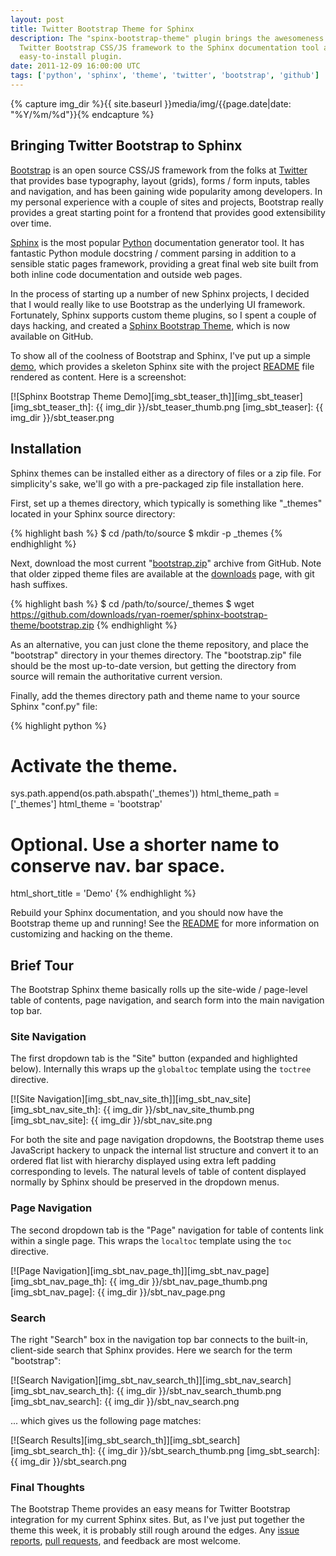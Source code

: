 ```yaml
---
layout: post
title: Twitter Bootstrap Theme for Sphinx
description: The "spinx-bootstrap-theme" plugin brings the awesomeness of the
  Twitter Bootstrap CSS/JS framework to the Sphinx documentation tool as an
  easy-to-install plugin.
date: 2011-12-09 16:00:00 UTC
tags: ['python', 'sphinx', 'theme', 'twitter', 'bootstrap', 'github']
---
```

{% capture img_dir %}{{ site.baseurl }}media/img/{{page.date|date: "%Y/%m/%d"}}{% endcapture %}

## Bringing Twitter Bootstrap to Sphinx

[Bootstrap][bootstrap] is an open source CSS/JS framework from the folks at
[Twitter][twitter] that provides base typography, layout (grids), forms / form
inputs, tables and navigation, and has been gaining wide popularity among
developers. In my personal experience with a couple of sites and projects,
Bootstrap really provides a great starting point for a frontend that provides
good extensibility over time.

[Sphinx][sphinx] is the most popular [Python][python] documentation generator
tool. It has fantastic Python module docstring / comment parsing in addition
to a sensible static pages framework, providing a great final web site built
from both inline code documentation and outside web pages.

In the process of starting up a number of new Sphinx projects, I decided that
I would really like to use Bootstrap as the underlying UI framework.
Fortunately, Sphinx supports custom theme plugins, so I spent a couple of days
hacking, and created a [Sphinx Bootstrap Theme][sbt_gh], which is now
available on GitHub.

To show all of the coolness of Bootstrap and Sphinx, I've put up a simple
[demo][sbt_demo], which provides a skeleton Sphinx site with the project
[README][sbt_demo_readme] file rendered as content. Here is a screenshot:

[![Sphinx Bootstrap Theme Demo][img_sbt_teaser_th]][img_sbt_teaser]
[img_sbt_teaser_th]: {{ img_dir }}/sbt_teaser_thumb.png
[img_sbt_teaser]: {{ img_dir }}/sbt_teaser.png

<!-- more start -->

## Installation

Sphinx themes can be installed either as a directory of files or a zip file.
For simplicity's sake, we'll go with a pre-packaged zip file installation here.

First, set up a themes directory, which typically is something like
"_themes" located in your Sphinx source directory:

{% highlight bash %}
$ cd /path/to/source
$ mkdir -p _themes
{% endhighlight %}

Next, download the most current "[bootstrap.zip][sbt_zip]" archive from
GitHub. Note that older zipped theme files are available at the
[downloads][sbt_downloads] page, with git hash suffixes.

{% highlight bash %}
$ cd /path/to/source/_themes
$ wget https://github.com/downloads/ryan-roemer/sphinx-bootstrap-theme/bootstrap.zip
{% endhighlight %}

As an alternative, you can just clone the theme repository, and place the
"bootstrap" directory in your themes directory. The "bootstrap.zip" file
should be the most up-to-date version, but getting the directory from source
will remain the authoritative current version.

Finally, add the themes directory path and theme name to your source Sphinx
"conf.py" file:

{% highlight python %}
# Activate the theme.
sys.path.append(os.path.abspath('_themes'))
html_theme_path = ['_themes']
html_theme = 'bootstrap'

# Optional. Use a shorter name to conserve nav. bar space.
html_short_title = 'Demo'
{% endhighlight %}

Rebuild your Sphinx documentation, and you should now have the Bootstrap theme
up and running! See the [README][sbt_readme] for more information on
customizing and hacking on the theme.

## Brief Tour

The Bootstrap Sphinx theme basically rolls up the site-wide / page-level
table of contents, page navigation, and search form into the main navigation
top bar.

### Site Navigation

The first dropdown tab is the "Site" button (expanded and highlighted below).
Internally this wraps up the ``globaltoc`` template using the ``toctree``
directive.

[![Site Navigation][img_sbt_nav_site_th]][img_sbt_nav_site]
[img_sbt_nav_site_th]: {{ img_dir }}/sbt_nav_site_thumb.png
[img_sbt_nav_site]: {{ img_dir }}/sbt_nav_site.png

For both the site and page navigation dropdowns, the Bootstrap theme uses
JavaScript hackery to unpack the internal list structure and convert it to
an ordered flat list with hierarchy displayed using extra left padding
corresponding to levels. The natural levels of table of content displayed
normally by Sphinx should be preserved in the dropdown menus.

### Page Navigation

The second dropdown tab is the "Page" navigation for table of contents link
within a single page. This wraps the ``localtoc`` template using the ``toc``
directive.

[![Page Navigation][img_sbt_nav_page_th]][img_sbt_nav_page]
[img_sbt_nav_page_th]: {{ img_dir }}/sbt_nav_page_thumb.png
[img_sbt_nav_page]: {{ img_dir }}/sbt_nav_page.png

### Search

The right "Search" box in the navigation top bar connects to the built-in,
client-side search that Sphinx provides. Here we search for the term
"bootstrap":

[![Search Navigation][img_sbt_nav_search_th]][img_sbt_nav_search]
[img_sbt_nav_search_th]: {{ img_dir }}/sbt_nav_search_thumb.png
[img_sbt_nav_search]: {{ img_dir }}/sbt_nav_search.png

... which gives us the following page matches:

[![Search Results][img_sbt_search_th]][img_sbt_search]
[img_sbt_search_th]: {{ img_dir }}/sbt_search_thumb.png
[img_sbt_search]: {{ img_dir }}/sbt_search.png

### Final Thoughts

The Bootstrap Theme provides an easy means for Twitter Bootstrap integration
for my current Sphinx sites. But, as I've just put together the theme this
week, it is probably still rough around the edges. Any
[issue reports][sbt_issues], [pull requests][sbt_pull], and feedback are most
welcome.

[bootstrap]: http://twitter.github.com/bootstrap/
[python]: http://python.org/
[sbt_demo]: http://ryan-roemer.github.com/sphinx-bootstrap-theme
[sbt_demo_readme]: http://ryan-roemer.github.com/sphinx-bootstrap-theme/README.html
[sbt_downloads]: https://github.com/ryan-roemer/sphinx-bootstrap-theme/downloads
[sbt_gh]: https://github.com/ryan-roemer/sphinx-bootstrap-theme
[sbt_issues]: https://github.com/ryan-roemer/sphinx-bootstrap-theme/issues
[sbt_pull]: https://github.com/ryan-roemer/sphinx-bootstrap-theme/pulls
[sbt_readme]: https://github.com/ryan-roemer/sphinx-bootstrap-theme/blob/master/README.rst
[sbt_zip]: https://github.com/downloads/ryan-roemer/sphinx-bootstrap-theme/bootstrap.zip
[sphinx]: http://sphinx.pocoo.org/
[twitter]: https://twitter.com/

<!-- more end -->
